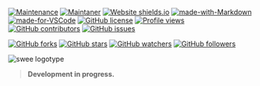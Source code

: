 <a name="top"></a>

[![Maintenance](https://img.shields.io/badge/Maintained%3F-yes-green.svg)](https://GitHub.com/teniryte/swee/graphs/commit-activity) [![Maintaner](https://img.shields.io/badge/Maintainer-teniryte-blue)](https://img.shields.io/badge/maintainer-teniryte-blue) [![Website shields.io](https://img.shields.io/website-up-down-green-red/http/shields.io.svg)](https://swee.sencort.com/) [![made-with-Markdown](https://img.shields.io/badge/Made%20with-Markdown-1f425f.svg)](http://commonmark.org) [![made-for-VSCode](https://img.shields.io/badge/Made%20for-VSCode-1f425f.svg)](https://code.visualstudio.com/) [![GitHub license](https://img.shields.io/github/license/teniryte/swee.svg)](https://github.com/teniryte/swee/blob/master/LICENSE) [![Profile views](https://gpvc.arturio.dev/teniryte)](https://gpvc.arturio.dev/teniryte) [![GitHub contributors](https://img.shields.io/github/contributors/teniryte/swee.svg)](https://GitHub.com/teniryte/swee/graphs/contributors/) [![GitHub issues](https://img.shields.io/github/issues/teniryte/swee.svg)](https://GitHub.com/teniryte/swee/issues/)

[![GitHub forks](https://img.shields.io/github/forks/teniryte/swee.svg?style=social&label=Fork&maxAge=2592000)](https://GitHub.com/teniryte/swee/network/) [![GitHub stars](https://img.shields.io/github/stars/teniryte/swee.svg?style=social&label=Star&maxAge=2592000)](https://GitHub.com/teniryte/swee/stargazers/) [![GitHub watchers](https://img.shields.io/github/watchers/teniryte/swee.svg?style=social&label=Watch&maxAge=2592000)](https://GitHub.com/teniryte/swee/watchers/) [![GitHub followers](https://img.shields.io/github/followers/teniryte.svg?style=social&label=Follow&maxAge=2592000)](https://github.com/teniryte?tab=followers)

![swee logotype](https://cdn.cort.one/images/swee-logo-dark-min.png)

> **Development in progress.**
